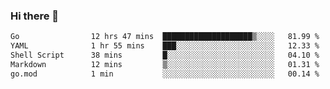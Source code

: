 ### Hi there 👋

<!--
**yeya24/yeya24** is a ✨ _special_ ✨ repository because its `README.md` (this file) appears on your GitHub profile.

Here are some ideas to get you started:

- 🔭 I’m currently working on ...
- 🌱 I’m currently learning ...
- 👯 I’m looking to collaborate on ...
- 🤔 I’m looking for help with ...
- 💬 Ask me about ...
- 📫 How to reach me: ...
- 😄 Pronouns: ...
- ⚡ Fun fact: ...
-->

<!--START_SECTION:waka-->

```txt
Go                12 hrs 47 mins  ████████████████████▒░░░░   81.99 %
YAML              1 hr 55 mins    ███░░░░░░░░░░░░░░░░░░░░░░   12.33 %
Shell Script      38 mins         █░░░░░░░░░░░░░░░░░░░░░░░░   04.10 %
Markdown          12 mins         ▒░░░░░░░░░░░░░░░░░░░░░░░░   01.31 %
go.mod            1 min           ░░░░░░░░░░░░░░░░░░░░░░░░░   00.14 %
```

<!--END_SECTION:waka-->
